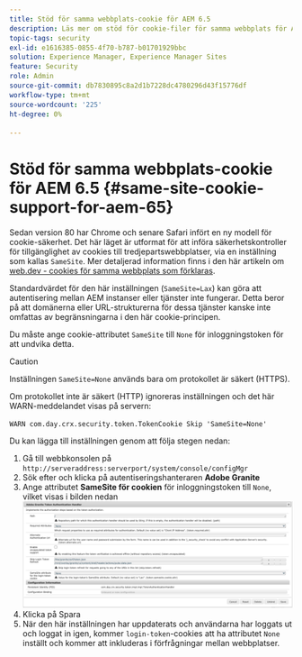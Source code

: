 ```yaml
---
title: Stöd för samma webbplats-cookie för AEM 6.5
description: Läs mer om stöd för cookie-filer för samma webbplats för AEM 6.5.
topic-tags: security
exl-id: e1616385-0855-4f70-b787-b01701929bbc
solution: Experience Manager, Experience Manager Sites
feature: Security
role: Admin
source-git-commit: db7830895c8a2d1b7228dc4780296d43f15776df
workflow-type: tm+mt
source-wordcount: '225'
ht-degree: 0%

---
```


# Stöd för samma webbplats-cookie för AEM 6.5 {#same-site-cookie-support-for-aem-65}

Sedan version 80 har Chrome och senare Safari infört en ny modell för cookie-säkerhet. Det här läget är utformat för att införa säkerhetskontroller för tillgänglighet av cookies till tredjepartswebbplatser, via en inställning som kallas `SameSite`. Mer detaljerad information finns i den här artikeln om [web.dev - cookies för samma webbplats som förklaras](https://web.dev/samesite-cookies-explained/).

Standardvärdet för den här inställningen (`SameSite=Lax`) kan göra att autentisering mellan AEM instanser eller tjänster inte fungerar. Detta beror på att domänerna eller URL-strukturerna för dessa tjänster kanske inte omfattas av begränsningarna i den här cookie-principen.

Du måste ange cookie-attributet `SameSite` till `None` för inloggningstoken för att undvika detta.

>[!CAUTION]
>
>Inställningen `SameSite=None` används bara om protokollet är säkert (HTTPS).
>
>Om protokollet inte är säkert (HTTP) ignoreras inställningen och det här WARN-meddelandet visas på servern:
>
>`WARN com.day.crx.security.token.TokenCookie Skip 'SameSite=None'`

Du kan lägga till inställningen genom att följa stegen nedan:

1. Gå till webbkonsolen på `http://serveraddress:serverport/system/console/configMgr`
1. Sök efter och klicka på autentiseringshanteraren **Adobe Granite**
1. Ange attributet **SameSite för cookien** för inloggningstoken till `None`, vilket visas i bilden nedan
   ![samesite](assets/samesite1.png)
1. Klicka på Spara
1. När den här inställningen har uppdaterats och användarna har loggats ut och loggat in igen, kommer `login-token`-cookies att ha attributet `None` inställt och kommer att inkluderas i förfrågningar mellan webbplatser.
